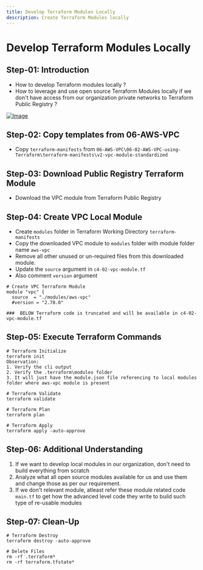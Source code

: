 ```yaml
---
title: Develop Terraform Modules Locally
description: Create Terraform Modules locally
---
```

# Develop Terraform Modules Locally

## Step-01: Introduction
- How to develop Terraform modules locally ?
- How to leverage and use open source Terraform Modules locally if we don't have access from our organization private networks to Terraform Public Registry ?

[![Image](https://stacksimplify.com/course-images/terraform-modules-build-locally-1.png "Terraform on AWS with IAC DevOps and SRE")](https://stacksimplify.com/course-images/terraform-modules-build-locally-1.png)


## Step-02: Copy templates from  06-AWS-VPC
- Copy `terraform-manifests` from `06-AWS-VPC\06-02-AWS-VPC-using-Terraform\terraform-manifests\v2-vpc-module-standardized`

## Step-03: Download Public Registry Terraform Module 
- Download the VPC module from Terraform Public Registry

## Step-04: Create VPC Local Module
- Create `modules` folder in Terraform Working Directory `terraform-manifests`
- Copy the downloaded VPC module to `modules` folder with module folder name `aws-vpc`
- Remove all other unused or un-required files from this downloaded module. 
- Update the `source` argument in `c4-02-vpc-module.tf`
- Also comment `version` argument
```t
# Create VPC Terraform Module
module "vpc" {
  source  = "./modules/aws-vpc"
  #version = "2.78.0"
  
###  BELOW Terraform code is truncated and will be available in c4-02-vpc-module.tf
```

## Step-05: Execute Terraform Commands
```t
# Terraform Initialize
terraform init
Observation: 
1. Verify the cli output
2. Verify the .terraform\modules folder
3. It will just have the module.json file referencing to local modules folder where aws-vpc module is present

# Terraform Validate
terraform validate

# Terraform Plan
terraform plan

# Terraform Apply
terraform apply -auto-approve
```

## Step-06: Additional Understanding
1. If we want to develop local modules in our organization, don't need to build everything from scratch
2. Analyze what all open source modules available for us and use them and change those as per our requirement. 
3. If we don't relevant module, atleast refer these module related code `main.tf` to get how the advanced level code they write to build such type of re-usable modules


## Step-07: Clean-Up
```t
# Terraform Destroy
terraform destroy -auto-approve

# Delete Files
rm -rf .terraform*
rm -rf terraform.tfstate*
```